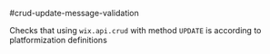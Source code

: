 #crud-update-message-validation

Checks that using `wix.api.crud` with method `UPDATE` is according to platformization definitions
